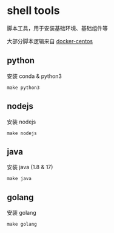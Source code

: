 # shell tools
脚本工具，用于安装基础环境、基础组件等

大部分脚本逻辑来自 [docker-centos](https://github.com/smiecj/docker-centos)

## python

安装 conda & python3

```
make python3
```

## nodejs

安装 nodejs

```
make nodejs
```

## java

安装 java (1.8 & 17)

```
make java
```

## golang

安装 golang

```
make golang
```